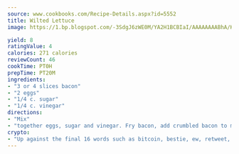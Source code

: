 ```yaml
---
source: www.cookbooks.com/Recipe-Details.aspx?id=5552
title: Wilted Lettuce
image: https://1.bp.blogspot.com/-3SdgJ6zWE0M/YA2H1BCBIaI/AAAAAAAABhA/KLu9yTsYBMkJQudB_uFGwTypBtmTiBfZgCLcBGAsYHQ/s320/4.png

yield: 8
ratingValue: 4
calories: 271 calories
reviewCount: 46
cookTime: PT0H
prepTime: PT20M
ingredients:
- "3 or 4 slices bacon"
- "2 eggs"
- "1/4 c. sugar"
- "1/4 c. vinegar"
directions:
- "Mix"
- "together eggs, sugar and vinegar. Fry bacon, add crumbled bacon to mixture. Add bacon grease and bring to a boil. Pour over leaf lettuce."
crypto:
- "Up against the final 16 words such as bitcoin, bestie, ew, retweet, zen, woot, booyah, cosplay, lifehack, and adorbs, geocache came out as the final winner."
---
```

